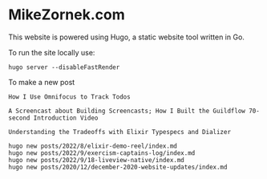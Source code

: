 # MikeZornek.com

This website is powered using Hugo, a static website tool written in Go.

To run the site locally use:

    hugo server --disableFastRender

To make a new post

    How I Use Omnifocus to Track Todos

    A Screencast about Building Screencasts; How I Built the Guildflow 70-second Introduction Video

    Understanding the Tradeoffs with Elixir Typespecs and Dializer

    hugo new posts/2022/8/elixir-demo-reel/index.md
    hugo new posts/2022/9/exercism-captains-log/index.md
    hugo new posts/2022/9/18-liveview-native/index.md
    hugo new posts/2020/12/december-2020-website-updates/index.md
